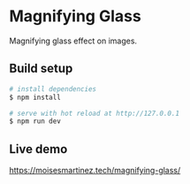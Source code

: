 # Magnifying Glass

Magnifying glass effect on images.

## Build setup

```bash
# install dependencies
$ npm install

# serve with hot reload at http://127.0.0.1
$ npm run dev

```

## Live demo

https://moisesmartinez.tech/magnifying-glass/
